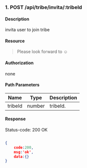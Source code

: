 ### 1. POST /api/tribe/invita/:tribeId

#### Description
invita user to join tribe

#### Resource
 > Please look forward to ☺

#### Authorization
none

#### Path Parameters
|Name|Type|Description| 
|----|---|---|
| tribeId |number| tribeId.| 

#### 
#### Response
Status-code: 200 OK

```json

{   
    code:200,
    msg:'ok',
    data:{}
}
```
 
